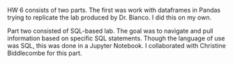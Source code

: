 HW 6 consists of two parts. The first was work with dataframes in Pandas trying to replicate the lab produced by Dr. Bianco. I did this on my own. 

Part two consisted of SQL-based lab. The goal was to navigate and pull information based on specific SQL statements. 
Though the language of use was SQL, this was done in a Jupyter Notebook. 
I collaborated with Christine Biddlecombe for this part.
